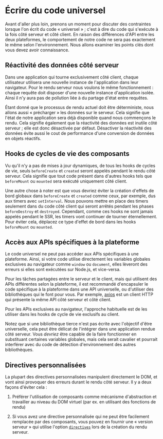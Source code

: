 # Écrire du code universel

Avant d'aller plus loin, prenons un moment pour discuter des contraintes lorsque l'on écrit du code « universel » ; c'est à dire du code qui s'exécute à la fois côté serveur et côté client. En raison des différences d'API entre les deux plateformes, le comportement de notre code ne sera pas exactement le même selon l'environnement. Nous allons examiner les points clés dont vous devez avoir connaissance.

## Réactivité des données côté serveur

Dans une application qui tourne exclusivement côté client, chaque utilisateur utilisera une nouvelle instance de l'application dans leur navigateur. Pour le rendu serveur nous voulons le même fonctionnement : chaque requête doit disposer d'une nouvelle instance d'application isolée. Ainsi il n'y aura pas de pollution liée à du partage d'état entre requêtes.

Étant donné que le processus de rendu actuel doit être déterministe, nous allons aussi « précharger » les données sur le serveur. Cela signifie que l'état de notre application sera déjà disponible quand nous commençons le rendu. Cela signifie également que la réactivité des données est inutile côté serveur ; elle est donc désactivée par défaut. Désactiver la réactivité des données évite aussi le cout de performance d'une conversion de données en objets réactifs.

## Hooks de cycles de vie des composants

Vu qu'il n'y a pas de mises à jour dynamiques, de tous les hooks de cycles de vie, seuls `beforeCreate` et `created` seront appelés pendant le rendu côté serveur. Cela signifie que tout code présent dans d'autres hooks tels que `beforeMount` ou `mounted` sera exécuté uniquement côté client.

Une autre chose à noter est que vous devriez éviter la création d'effets de bord globaux dans `beforeCreate` et `created` comme ceux, par exemple, dus aux timers avec `setInterval`. Nous pouvons mettre en place des timers seulement dans du code côté client qui seront arrêtés pendant les phases `beforeDestroy` et `destroyed`. Cependant, comme ces hooks ne sont jamais appelés pendant le SSR, les timers vont continuer de tourner éternellement. Pour éviter cela, déplacez ce type d'effet de bord dans les hooks `beforeMount` ou `mounted`.

## Accès aux APIs spécifiques à la plateforme

Le code universel ne peut pas accéder aux APIs spécifiques à une plateforme. Ainsi, si votre code utilise directement les variables globales exclusives au navigateur comme `window` ou `document`, elles lèveront des erreurs si elles sont exécutées sur Node.js, et vice-versa.

Pour les tâches partagées entre le serveur et le client, mais qui utilisent des APIs différentes selon la plateforme, il est recommandé d'encapsuler le code spécifique à la plateforme dans une API universelle, ou d'utiliser des bibliothèques qui le font pour vous. Par exemple, [axios](https://github.com/axios/axios) est un client HTTP qui présente la même API côté serveur et côté client.

Pour les APIs exclusives au navigateur, l'approche habituelle est de les utiliser dans les hooks de cycle de vie exclusifs au client.

Notez que si une bibliothèque tierce n'est pas écrite avec l'objectif d'être universelle, cela peut être délicat de l'intégrer dans une application rendue côté serveur. Vous *devriez* être capable de la faire fonctionner en substituant certaines variables globales, mais cela serait cavalier et pourrait interférer avec du code de détection d'environnement des autres bibliothèques.

## Directives personnalisées

La plupart des directives personnalisées manipulent directement le DOM, et vont ainsi provoquer des erreurs durant le rendu côté serveur. Il y a deux façons d'éviter cela :

1. Préférer l'utilisation de composants comme mécanisme d'abstraction et travailler au niveau du DOM virtuel (par ex. en utilisant des fonctions de rendu)

2. Si vous avez une directive personnalisée qui ne peut être facilement remplacée par des composants, vous pouvez en fournir une « version serveur » qui utilise l'option [`directives`](../api/#directives) lors de la création du rendu serveur.
